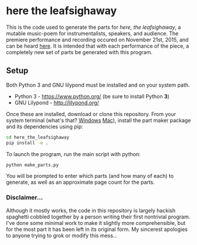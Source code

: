 # here the leafsighaway

This is the code used to generate the parts for *here, the leafsighaway*,
a mutable music-poem for instrumentalists, speakers, and audience.
The premiere performance and recording occured on November 21st, 2015,
and can be heard [here](https://www.youtube.com/watch?v=Ag-gPrtWQHo).
It is intended that with each performance of the piece, a completely new
set of parts be generated with this program.

## Setup

Both Python 3 and GNU lilypond must be installed and on your system path.

* Python 3 - https://www.python.org/ (be sure to install Python **3**)
* GNU Lilypond - http://lilypond.org/

Once these are installed, download or clone this repository.
From your system terminal (what's that? [Windows](http://www.wikihow.com/Open-the-Command-Prompt-in-Windows)
[Mac](http://www.wikihow.com/Open-a-Terminal-Window-in-Mac)), 
install the part maker package and its dependencies using pip:

```bash
cd here_the_leafsighaway
pip install -e .
```

To launch the program, run the main script with python:

```bash
python make_parts.py
```

You will be prompted to enter which parts (and how many of each) to generate,
as well as an approximate page count for the parts.

### Disclaimer...

Although it mostly works, the code in this repository is largely hackish spaghetti
cobbled together by a person writing their first nontrivial program. I've done
some minimal work to make it slightly more comprehensible, but for the most part
it has been left in its original form. My sincerest apologies to anyone trying to grok or
modify this mess...